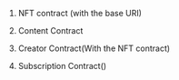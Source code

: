 1. NFT contract (with the base URI)

2. Content Contract

3. Creator Contract(With the NFT contract)

4. Subscription Contract()
